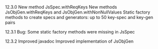 12.3.0 
New method JsSpec.withReqKeys
New methods JsObjGen.withReqKeys and JsObjGen.withNonNullValues
Static factory methods to create specs and generators: up to 50 key-spec and key-gen pairs

12.3.1
Bug: Some static factory methods were missing in JsSpec

12.3.2
Improved javadoc
Improved implementation of JsObjGen 
